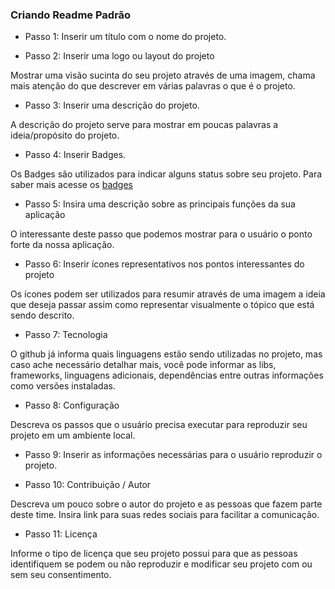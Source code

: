 ### Criando Readme Padrão

* Passo 1: Inserir um título com o nome do projeto.

* Passo 2: Inserir uma logo ou layout do projeto

Mostrar uma visão sucinta do seu projeto através de uma imagem, chama mais atenção do que descrever em várias palavras o que é o projeto.

* Passo 3: Inserir uma descrição do projeto.

A descrição do projeto serve para mostrar em poucas palavras a ideia/propósito do projeto.

* Passo 4: Inserir Badges.

Os Badges são utilizados para indicar alguns status sobre seu projeto. Para saber mais acesse os [badges](https://shields.io/)

* Passo 5: Insira uma descrição sobre as principais funções da sua aplicação

O interessante deste passo que podemos mostrar para o usuário o ponto forte da nossa aplicação.

* Passo 6: Inserir ícones representativos nos pontos interessantes do projeto

Os ícones podem ser utilizados para resumir através de uma imagem a ideia que deseja passar assim como representar visualmente o tópico que está sendo descrito.

* Passo 7: Tecnologia

O github já informa quais linguagens estão sendo utilizadas no projeto, mas caso ache necessário detalhar mais, você pode informar as libs, frameworks, linguagens adicionais, dependências entre outras informações como versões instaladas.

* Passo 8: Configuração

Descreva os passos que o usuário precisa executar para reproduzir seu projeto em um ambiente local.

* Passo 9: Inserir as informações necessárias para o usuário reproduzir o projeto.

* Passo 10: Contribuição / Autor

Descreva um pouco sobre o autor do projeto e as pessoas que fazem parte deste time. Insira link para suas redes sociais para facilitar a comunicação.

* Passo 11: Licença

Informe o tipo de licença que seu projeto possui para que as pessoas identifiquem se podem ou não reproduzir e modificar seu projeto com ou sem seu consentimento.